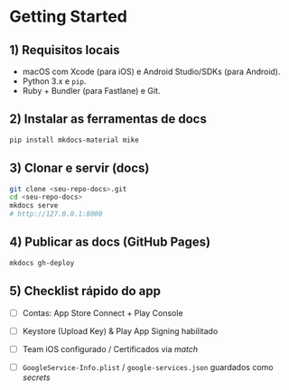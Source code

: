 # Getting Started

## 1) Requisitos locais
- macOS com Xcode (para iOS) e Android Studio/SDKs (para Android).
- Python 3.x e `pip`.
- Ruby + Bundler (para Fastlane) e Git.

## 2) Instalar as ferramentas de docs
```bash
pip install mkdocs-material mike
```

## 3) Clonar e servir (docs)
```bash
git clone <seu-repo-docs>.git
cd <seu-repo-docs>
mkdocs serve
# http://127.0.0.1:8000
```

## 4) Publicar as docs (GitHub Pages)
```bash
mkdocs gh-deploy
```

## 5) Checklist rápido do app
- [ ] Contas: App Store Connect + Play Console
- [ ] Keystore (Upload Key) & Play App Signing habilitado
- [ ] Team iOS configurado / Certificados via *match*
- [ ] `GoogleService-Info.plist` / `google-services.json` guardados como *secrets*

